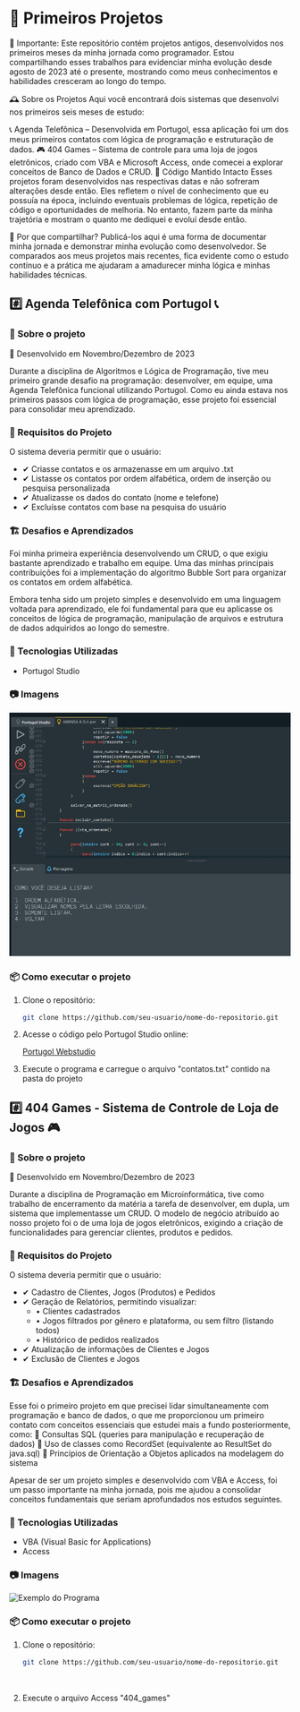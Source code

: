 # 📜 Primeiros Projetos

🚀 Importante: Este repositório contém projetos antigos, desenvolvidos nos primeiros meses da minha jornada como programador. Estou compartilhando esses trabalhos para evidenciar minha evolução desde agosto de 2023 até o presente, mostrando como meus conhecimentos e habilidades cresceram ao longo do tempo.

🕰️ Sobre os Projetos
Aqui você encontrará dois sistemas que desenvolvi nos primeiros seis meses de estudo:

📞 Agenda Telefônica – Desenvolvida em Portugol, essa aplicação foi um dos meus primeiros contatos com lógica de programação e estruturação de dados.
🎮 404 Games – Sistema de controle para uma loja de jogos eletrônicos, criado com VBA e Microsoft Access, onde comecei a explorar conceitos de Banco de Dados e CRUD.
📝 Código Mantido Intacto
Esses projetos foram desenvolvidos nas respectivas datas e não sofreram alterações desde então. Eles refletem o nível de conhecimento que eu possuía na época, incluindo eventuais problemas de lógica, repetição de código e oportunidades de melhoria. No entanto, fazem parte da minha trajetória e mostram o quanto me dediquei e evoluí desde então.

👀 Por que compartilhar?
Publicá-los aqui é uma forma de documentar minha jornada e demonstrar minha evolução como desenvolvedor. Se comparados aos meus projetos mais recentes, fica evidente como o estudo contínuo e a prática me ajudaram a amadurecer minha lógica e minhas habilidades técnicas.

## #️⃣ Agenda Telefônica com Portugol 📞


### 📝 Sobre o projeto  
📅 Desenvolvido em Novembro/Dezembro de 2023
 
Durante a disciplina de Algoritmos e Lógica de Programação, tive meu primeiro grande desafio na programação: desenvolver, em equipe, uma Agenda Telefônica funcional utilizando Portugol. Como eu ainda estava nos primeiros passos com lógica de programação, esse projeto foi essencial para consolidar meu aprendizado.


### 🔨 Requisitos do Projeto
O sistema deveria permitir que o usuário:
- ✔ Criasse contatos e os armazenasse em um arquivo .txt
- ✔ Listasse os contatos por ordem alfabética, ordem de inserção ou pesquisa personalizada
- ✔ Atualizasse os dados do contato (nome e telefone)
- ✔ Excluísse contatos com base na pesquisa do usuário

### 🏗️ Desafios e Aprendizados  
Foi minha primeira experiência desenvolvendo um CRUD, o que exigiu bastante aprendizado e trabalho em equipe. Uma das minhas principais contribuições foi a implementação do algoritmo Bubble Sort para organizar os contatos em ordem alfabética.

Embora tenha sido um projeto simples e desenvolvido em uma linguagem voltada para aprendizado, ele foi fundamental para que eu aplicasse os conceitos de lógica de programação, manipulação de arquivos e estrutura de dados adquiridos ao longo do semestre. 

### 📂 Tecnologias Utilizadas  
- Portugol Studio

### 📷 Imagens
![Exemplo do Programa](agenda_telefonica/agenda_portugol.jpeg)

### 📦 Como executar o projeto  
1. Clone o repositório:  
   ```bash
   git clone https://github.com/seu-usuario/nome-do-repositorio.git

2. Acesse o código pelo Portugol Studio online:
    
    [Portugol Webstudio](https://portugol.dev/)
    
3. Execute o programa e carregue o arquivo "contatos.txt" contido na pasta do projeto


## #️⃣ 404 Games - Sistema de Controle de Loja de Jogos 🎮


### 📝 Sobre o projeto  
📅 Desenvolvido em Novembro/Dezembro de 2023
 
Durante a disciplina de Programação em Microinformática, tive como trabalho de encerramento da matéria a tarefa de desenvolver, em dupla, um sistema que implementasse um CRUD. O modelo de negócio atribuído ao nosso projeto foi o de uma loja de jogos eletrônicos, exigindo a criação de funcionalidades para gerenciar clientes, produtos e pedidos.


### 🔨 Requisitos do Projeto
O sistema deveria permitir que o usuário:
- ✔ Cadastro de Clientes, Jogos (Produtos) e Pedidos
- ✔ Geração de Relatórios, permitindo visualizar:
  - • Clientes cadastrados
  - • Jogos filtrados por gênero e plataforma, ou sem filtro (listando todos)
  - • Histórico de pedidos realizados
- ✔ Atualização de informações de Clientes e Jogos
- ✔ Exclusão de Clientes e Jogos


### 🏗️ Desafios e Aprendizados  
Esse foi o primeiro projeto em que precisei lidar simultaneamente com programação e banco de dados, o que me proporcionou um primeiro contato com conceitos essenciais que estudei mais a fundo posteriormente, como:
📌 Consultas SQL (queries para manipulação e recuperação de dados)
📌 Uso de classes como RecordSet (equivalente ao ResultSet do java.sql)
📌 Princípios de Orientação a Objetos aplicados na modelagem do sistema

Apesar de ser um projeto simples e desenvolvido com VBA e Access, foi um passo importante na minha jornada, pois me ajudou a consolidar conceitos fundamentais que seriam aprofundados nos estudos seguintes.

### 📂 Tecnologias Utilizadas  
- VBA (Visual Basic for Applications)
- Access

### 📷 Imagens
![Exemplo do Programa](404_games/exemplo_sistema.jpeg)

### 📦 Como executar o projeto  
1. Clone o repositório:  
   ```bash
   git clone https://github.com/seu-usuario/nome-do-repositorio.git
    
    
2. Execute o arquivo Access "404_games"




